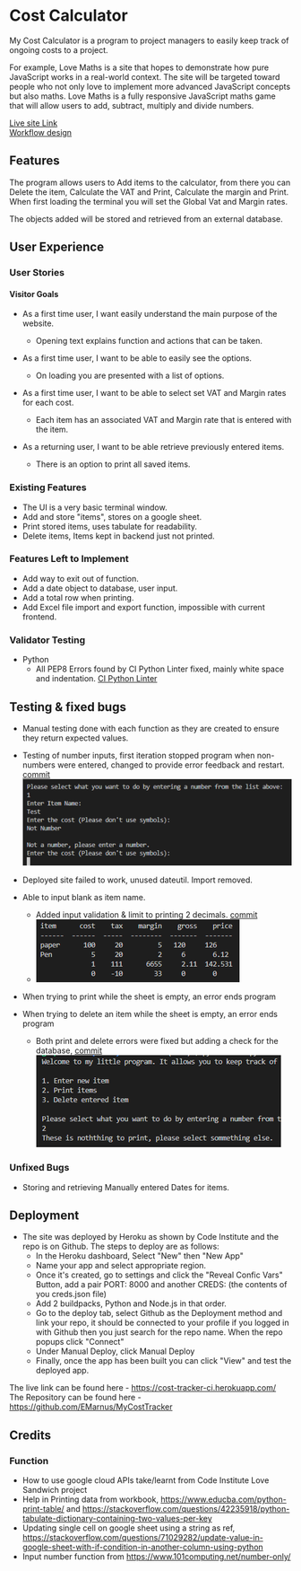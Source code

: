 # Cost Calculator

My Cost Calculator is a program to project managers to easily keep track of ongoing costs to a project.

For example, Love Maths is a site that hopes to demonstrate how pure JavaScript works in a real-world context. The site will be targeted toward people who not only love to implement more advanced JavaScript concepts but also maths. Love Maths is a fully responsive JavaScript maths game that will allow users to add, subtract, multiply and divide numbers. 

[Live site Link](https://cost-tracker-ci.herokuapp.com/)  
[Workflow design](https://lucid.app/documents/embedded/e756fa59-d122-44f1-85af-31b39b35ce3f?invitationId=inv_7a6ed2b7-b615-4b97-ba5c-a47263def9a8#)

## Features 

The program allows users to Add items to the calculator, from there you can Delete the item, Calculate the VAT and Print, Calculate the margin and Print. When first loading the terminal you will set the Global Vat and Margin rates.

The objects added will be stored and retrieved from an external database.

## User Experience
### User Stories
#### Visitor Goals
- As a first time user, I want easily understand the main purpose of the website.
  - Opening text explains function and actions that can be taken.  

- As a first time user, I want to be able to easily see the options.
  - On loading you are presented with a list of options.  

- As a first time user, I want to be able to select set VAT and Margin rates for each cost.
  - Each item has an associated VAT and Margin rate that is entered with the item.  

- As a returning user, I want to be able retrieve previously entered items.
  - There is an option to print all saved items.  


### Existing Features

  - The UI is a very basic terminal window.
  - Add and store "items", stores on a google sheet.
  - Print stored items, uses tabulate for readability.
  - Delete items, Items kept in backend just not printed.


### Features Left to Implement

- Add way to exit out of function.
- Add a date object to database, user input.
- Add a total row when printing.
- Add Excel file import and export function, impossible with current frontend.

### Validator Testing 

- Python
    - All PEP8 Errors found by CI Python Linter fixed, mainly white space and indentation. [CI Python Linter](https://pep8ci.herokuapp.com/) 


## Testing & fixed bugs

- Manual testing done with each function as they are created to ensure they return expected values.
- Testing of number inputs, first iteration stopped program when non-numbers were entered, changed to provide error feedback and restart. [commit](https://github.com/EMarnus/MyCostTracker/commit/c955305574d933fbe153e421d33e1559583ccbea)  
  ![None int when expected](./images/noneinthandling.PNG)
- Deployed site failed to work, unused dateutil. Import removed.
- Able to input blank as item name. 
  - Added input validation & limit to printing 2 decimals. [commit](https://github.com/EMarnus/MyCostTracker/commit/0867a14ea5412b8e253080d62c9ba473ca6902f8) 
  - ![Print Error](./images/printError.PNG)    
  
- When trying to print while the sheet is empty, an error ends program
- When trying to delete an item while the sheet is empty, an error ends program
    - Both print and delete errors were fixed but adding a check for the database, [commit](https://github.com/EMarnus/MyCostTracker/commit/6ccd38bc8930f48c721aae8824aa7ee4614c9358)  
    ![Empty Database Handling](./images/Empty%20database%20handling.PNG)


### Unfixed Bugs

- Storing and retrieving Manually entered Dates for items.


## Deployment

- The site was deployed by Heroku as shown by Code Institute and the repo is on Github. The steps to deploy are as follows: 
  - In the Heroku dashboard, Select "New" then "New App" 
  - Name your app and select appropriate region.
  - Once it's created, go to settings and click the "Reveal Confic Vars" Button, add a pair PORT: 8000 and another CREDS: (the contents of you creds.json file)
  - Add 2 buildpacks, Python and Node.js in that order.
  - Go to the deploy tab, select Github as the Deployment method and link your repo, it should be connected to your profile if you logged in with Github then you just search for the repo name. When the repo popups click "Connect"
  - Under Manual Deploy, click Manual Deploy
  - Finally, once the app has been built you can click "View" and test the deployed app.

The live link can be found here - https://cost-tracker-ci.herokuapp.com/  
The Repository can be found here - https://github.com/EMarnus/MyCostTracker


## Credits 

### Function

- How to use google cloud APIs take/learnt from Code Institute Love Sandwich project
- Help in Printing data from workbook, https://www.educba.com/python-print-table/ and https://stackoverflow.com/questions/42235918/python-tabulate-dictionary-containing-two-values-per-key
- Updating single cell on google sheet using a string as ref, https://stackoverflow.com/questions/71029282/update-value-in-google-sheet-with-if-condition-in-another-column-using-python
- Input number function from https://www.101computing.net/number-only/